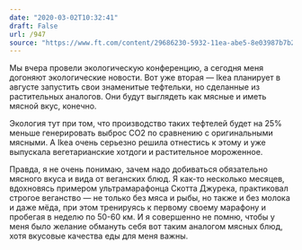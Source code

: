 ```yaml
---
date: "2020-03-02T10:32:41"
draft: False
url: /947
source: "https://www.ft.com/content/29686230-5932-11ea-abe5-8e03987b7b20"
---
```


Мы вчера провели экологическую конференцию, а сегодня меня догоняют экологические новости. Вот уже вторая — Ikea планирует в августе запустить свои знаменитые тефтельки, но сделанные из растительных аналогов. Они будут выглядеть как мясные и иметь мясной вкус, конечно. 

Экология тут при том, что производство таких тефтелей будет на 25% меньше генерировать выброс CO2 по сравнению с оригинальными мясными. А Ikea очень серьезно решила отнестись к этому и уже выпускала вегетарианские хотдоги и растительное мороженное.

Правда, я не очень понимаю, зачем надо добиваться обязательно мясного вкуса и вида от веганских блюд. Я как-то несколько месяцев, вдохновясь примером ультрамарафонца Скотта Джурека, практиковал строгое веганство — не только без мяса и рыбы, но также и без молока и даже мёда, при этом тренируясь к первому своему марафону и пробегая в неделю по 50-60 км. И я совершенно не помню, чтобы у меня было желание обмануть себя вот таким аналогом мясных блюд, хотя вкусовые качества еды для меня важны.

